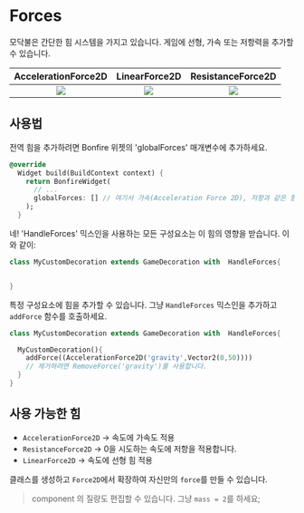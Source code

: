 # Forces

모닥불은 간단한 힘 시스템을 가지고 있습니다. 게임에 선형, 가속 또는 저항력을 추가할 수 있습니다.

| AccelerationForce2D | LinearForce2D    | ResistanceForce2D    |
| :---:   | :---: | :---: |
| ![](../../_media/force_acceleration.gif) | ![](../../_media/force_linear.gif)   | ![](../../_media/force_resistance.gif)   |


## 사용법

전역 힘을 추가하려면 Bonfire 위젯의 'globalForces' 매개변수에 추가하세요.


```dart
@override
  Widget build(BuildContext context) {
    return BonfireWidget(
      // ...
      globalForces: [] // 여기서 가속(Acceleration Force 2D), 저항과 같은 힘을 추가할 수 있습니다.
    );
  }
```

네! 'HandleForces' 믹스인을 사용하는 모든 구성요소는 이 힘의 영향을 받습니다. 이와 같이:

```dart
class MyCustomDecoration extends GameDecoration with  HandleForces{


}
```

특정 구성요소에 힘을 추가할 수 있습니다. 그냥 `HandleForces` 믹스인을 추가하고 `addForce` 함수를 호출하세요.


```dart
class MyCustomDecoration extends GameDecoration with  HandleForces{

  MyCustomDecoration(){
    addForce((AccelerationForce2D('gravity',Vector2(0,50))))
    // 제거하려면 RemoveForce('gravity')를 사용합니다.
  }
}
```

## 사용 가능한 힘 

- `AccelerationForce2D` -> 속도에 가속도 적용
- `ResistanceForce2D` -> 0을 시도하는 속도에 저항을 적용합니다.
- `LinearForce2D` -> 속도에 선형 힘 적용

클래스를 생성하고 `Force2D`에서 확장하여 자신만의 `force`를 만들 수 있습니다.

> component 의 질량도 편집할 수 있습니다. 그냥 `mass = 2`를 하세요;
